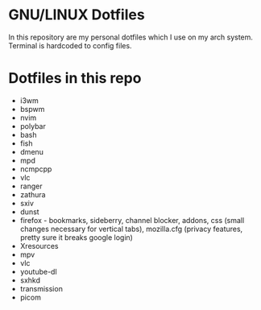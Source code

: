 # GNU/LINUX Dotfiles

In this repository are my personal dotfiles which I use on my arch system. Terminal is hardcoded to config files.

# Dotfiles in this repo
+ i3wm
+ bspwm
+ nvim
+ polybar
+ bash
+ fish
+ dmenu
+ mpd
+ ncmpcpp
+ vlc
+ ranger
+ zathura
+ sxiv
+ dunst
+ firefox - bookmarks, sideberry, channel blocker, addons, css (small changes necessary for vertical tabs), mozilla.cfg (privacy features, pretty sure it breaks google login)
+ Xresources
+ mpv
+ vlc
+ youtube-dl
+ sxhkd
+ transmission
+ picom
